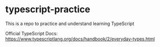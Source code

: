 # typescript-practice

This is a repo to practice and understand learning TypeScript

Official TypeScript Docs: https://www.typescriptlang.org/docs/handbook/2/everyday-types.html
